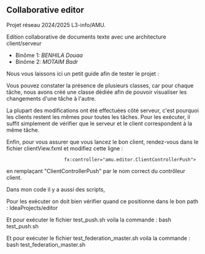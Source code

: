 ## Collaborative editor

Projet réseau 2024/2025 L3-info/AMU. 

Edition collaborative de documents texte 
avec une architecture client/serveur

- Binôme 1: *BENHILA* *Douaa* 
- Binôme 2: *MOTAIM* *Badr* 

Nous vous laissons ici un petit guide afin de tester le projet :

Vous pouvez constater la présence de plusieurs classes, car pour chaque tâche, nous avons créé une classe dédiée afin de pouvoir visualiser les changements d'une tâche à l'autre.

La plupart des modifications ont été effectuées côté serveur, c'est pourquoi les clients restent les mêmes pour toutes les tâches. Pour les exécuter, il suffit simplement de vérifier que le serveur et le client correspondent à la même tâche.

Enfin, pour vous assurer que vous lancez le bon client, rendez-vous dans le fichier clientView.fxml et modifiez cette ligne :
                     
                         fx:controller="amu.editor.ClientControllerPush">

en remplaçant "ClientControllerPush" par le nom correct du contrôleur client.

Dans mon code il y a aussi des scripts,

Pour les exécuter on doit bien vérifier quand ce positionne dans le bon path : IdeaProjects/editor

Et pour exécuter le fichier test_push.sh voila la commande : bash test_push.sh 

Et pour exécuter le fichier test_federation_master.sh voila la commande : bash test_federation_master.sh
